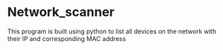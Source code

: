 # Network_scanner
This program is built using python to list all devices on the network with their IP and corresponding MAC address

